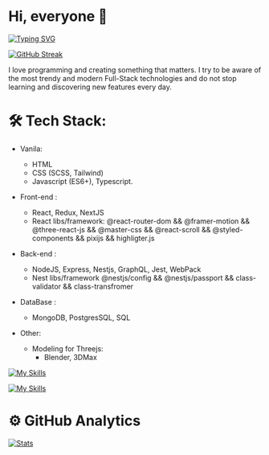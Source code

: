 
# Hi, everyone 👋
[![Typing SVG](https://readme-typing-svg.herokuapp.com?color=%53433213&lines=My+name+is+Danil.+And+I+am+a+Full-Stack+developer)](https://git.io/typing-svg)

[![GitHub Streak](https://github-readme-streak-stats.herokuapp.com/?user=soorq)](https://git.io/streak-stats)

I love programming and creating something that matters. I try to be aware of the most trendy and modern Full-Stack technologies and do not stop learning and discovering new features every day.

# 🛠 Tech Stack:
- Vanila:
  * HTML
  * CSS (SCSS, Tailwind)
  * Javascript (ES6+), Typescript.

- Front-end :
  * React, Redux, NextJS 
  * React libs/framework: @react-router-dom && @framer-motion && @three-react-js && @master-css && @react-scroll && @styled-components && pixijs && highligter.js

- Back-end :
  * NodeJS, Express, Nestjs, GraphQL, Jest, WebPack
  * Nest libs/framework @nestjs/config && @nestjs/passport && class-validator && class-transfromer

- DataBase :
  * MongoDB, PostgresSQL, SQL

- Other:
  * Modeling for Threejs:
    * Blender, 3DMax

[![My Skills](https://skillicons.dev/icons?i=html,css,sass,tailwind,js,ts,jquery,vite,webpack,react,redux,nextjs,threejs,styledcomponents,nodejs,nestjs,express,jest,graphql,prisma,mongodb,mysql,postgres,docker,figma,postman&theme=dark)](https://skillicons.dev)

[![My Skills](https://skillicons.dev/icons?i=git,github,vscode,visualstudio,idea,blender,codepen)](https://skillicons.dev)



# ⚙️  GitHub Analytics 

[![Stats](https://github-readme-stats.vercel.app/api?username=soorq&show_icons=true&theme=radical)]()

